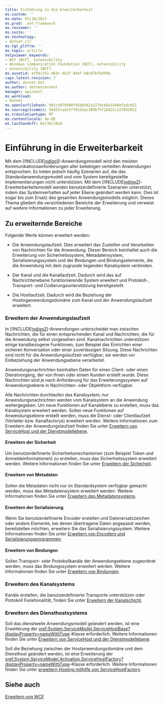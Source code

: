 ```yaml
---
title: Einführung in die Erweiterbarkeit
ms.custom: ''
ms.date: 03/30/2017
ms.prod: .net-framework
ms.reviewer: ''
ms.suite: ''
ms.technology:
- dotnet-clr
ms.tgt_pltfrm: ''
ms.topic: article
helpviewer_keywords:
- WCF [WCF], extensibility
- Windows Communication Foundation [WCF], extensibility
- extensibility [WCF]
ms.assetid: ef56c251-d63c-4b3f-944f-b0c67bfb0f68
caps.latest.revision: 7
author: dotnet-bot
ms.author: dotnetcontent
manager: wpickett
ms.workload:
- dotnet
ms.openlocfilehash: 991c3879990fd5b6562a2270c65e1560efadc022
ms.sourcegitcommit: 94d33cadc5ff81d2ac389bf5f26422c227832052
ms.translationtype: MT
ms.contentlocale: de-DE
ms.lasthandoff: 04/30/2018
---
```

# <a name="introduction-to-extensibility"></a>Einführung in die Erweiterbarkeit
Mit dem [!INCLUDE[indigo1](../../../includes/indigo1-md.md)]-Anwendungsmodell wird den meisten Kommunikationsanforderungen aller beliebigen verteilten Anwendungen entsprochen. Es treten jedoch häufig Szenarien auf, die das Standardanwendungsmodell und vom System bereitgestellte Implementierungen nicht unterstützen. Mit dem [!INCLUDE[indigo2](../../../includes/indigo2-md.md)]-Erweiterbarkeitsmodell werden benutzerdefinierte Szenarien unterstützt, indem das Systemverhalten auf jeder Ebene geändert werden kann. Dies ist sogar bis zum Ersatz des gesamten Anwendungsmodells möglich. Dieses Thema gliedert die verschiedenen Bereiche der Erweiterung und verweist auf weitere Informationen zu jeder Erweiterung.  
  
## <a name="areas-to-extend"></a>Zu erweiternde Bereiche  
 Folgende Werte können erweitert werden:  
  
-   Die Anwendungslaufzeit. Dies erweitert das Zustellen und Verarbeiten von Nachrichten für die Anwendung. Dieser Bereich beinhaltet auch die Erweiterung von Sicherheitssystem, Metadatensystem, Serialisierungssystem und der Bindungen und Bindungselemente, die die Anwendung mit dem zugrunde liegenden Kanalsystem verbinden.  
  
-   Der Kanal und die Kanallaufzeit. Dadurch wird das auf Nachrichtenebene funktionierende System erweitert und Protokoll-, Transport- und Codierungsunterstützung bereitgestellt.  
  
-   Die Hostlaufzeit. Dadurch wird die Beziehung der Hostinganwendungsdomäne zum Kanal und der Anwendungslaufzeit erweitert.  
  
### <a name="extending-the-application-runtime"></a>Erweitern der Anwendungslaufzeit  
 In [!INCLUDE[indigo2](../../../includes/indigo2-md.md)]-Anwendungen unterscheidet man zwischen Nachrichten, die für einen entsprechenden Kanal und Nachrichten, die für die Anwendung selbst vorgesehen sind. Kanalnachrichten unterstützen einige kanalbezogene Funktionen, zum Beispiel das Einrichten einer sicheren Konversation oder einer zuverlässigen Sitzung. Diese Nachrichten sind nicht für die Anwendungslaufzeit verfügbar; sie werden vor Einbeziehung der Anwendungsebene verarbeitet.  
  
 Anwendungsnachrichten beinhalten Daten für einen Client- oder einen Dienstvorgang, der von Ihnen oder einem Kunden erstellt wurde. Diese Nachrichten sind je nach Anforderung für das Erweiterungssystem auf Anwendungsebene in Nachrichten- oder Objektform verfügbar.  
  
 Alle Nachrichten durchlaufen das Kanalsystem; nur Anwendungsnachrichten werden vom Kanalsystem an die Anwendung weitergegeben. Um neue Funktionen auf Kanalebene zu erstellen, muss das Kanalsystem erweitert werden. Sollen neue Funktionen auf Anwendungsebene erstellt werden, muss die Dienst- oder Clientlaufzeit (Verteiler bzw. Kanalfactorys) erweitert werden. Weitere Informationen zum Erweitern der Anwendungslaufzeit finden Sie unter [Erweitern von ServiceHost und der Dienstmodellebene](../../../docs/framework/wcf/extending/extending-servicehost-and-the-service-model-layer.md).  
  
#### <a name="extending-security"></a>Erweitern der Sicherheit  
 Um benutzerdefinierte Sicherheitsmechanismen (zum Beispiel Token und Anmeldeinformationen) zu erstellen, muss das Sicherheitssystem erweitert werden. Weitere Informationen finden Sie unter [Erweitern der Sicherheit](../../../docs/framework/wcf/extending/extending-security.md).  
  
#### <a name="extending-metadata"></a>Erweitern von Metadaten  
 Sollen die Metadaten nicht nur im Standardsystem verfügbar gemacht werden, muss das Metadatensystem erweitert werden. Weitere Informationen finden Sie unter [Erweitern des Metadatensystems](../../../docs/framework/wcf/extending/extending-the-metadata-system.md).  
  
#### <a name="extending-serialization"></a>Erweitern der Serialisierung  
 Wenn Sie benutzerdefinierte Encoder erstellen und Datenersatzzeichen oder andere Elemente, bei denen übertragene Daten angepasst werden, bereitstellen möchten, erweitern Sie das Serialisierungssystem. Weitere Informationen finden Sie unter [Erweitern von Encodern und Serialisierungsprogrammen](../../../docs/framework/wcf/extending/extending-encoders-and-serializers.md).  
  
#### <a name="extending-bindings"></a>Erweitern von Bindungen  
 Sollen Transport- oder Protokollkanäle der Anwendungsebene zugeordnet werden, muss das Bindungssystem erweitert werden. Weitere Informationen finden Sie unter [Erweitern von Bindungen](../../../docs/framework/wcf/extending/extending-bindings.md).  
  
### <a name="extending-the-channel-system"></a>Erweitern des Kanalsystems  
 Kanäle erstellen, die benutzerdefinierte Transporte unterstützen oder Protokoll Funktionalität, finden Sie unter [Erweitern der Kanalschicht](../../../docs/framework/wcf/extending/extending-the-channel-layer.md).  
  
### <a name="extending-the-service-hosting-system"></a>Erweitern des Diensthostsystems  
 Soll das dienstweite Anwendungsmodell geändert werden, ist eine Erweiterung der <xref:System.ServiceModel.ServiceHostBase?displayProperty=nameWithType>-Klasse erforderlich. Weitere Informationen finden Sie unter [Erweitern von ServiceHost und der Dienstmodellebene](../../../docs/framework/wcf/extending/extending-servicehost-and-the-service-model-layer.md).  
  
 Soll die Beziehung zwischen der Hostanwendungsdomäne und dem Diensthost geändert werden, ist eine Erweiterung der <xref:System.ServiceModel.Activation.ServiceHostFactory?displayProperty=nameWithType>-Klasse erforderlich. Weitere Informationen finden Sie unter [erweitern Hosting mithilfe von ServiceHostFactory](../../../docs/framework/wcf/extending/extending-hosting-using-servicehostfactory.md).  
  
## <a name="see-also"></a>Siehe auch  
 [Erweitern von WCF](../../../docs/framework/wcf/extending/index.md)
